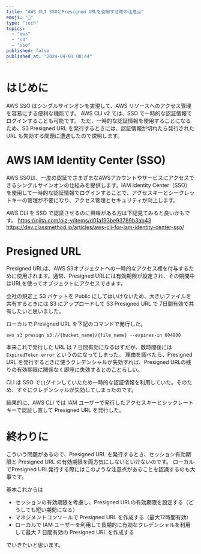 ```yaml
---
title: "AWS CLI SSOとPresigned URLを使用する際の注意点"
emoji: "🫢"
type: "tech"
topics:
  - "aws"
  - "s3"
  - "sso"
published: false
published_at: "2024-04-01 00:44"
---
```


# はじめに
AWS SSO はシングルサインオンを実現して、AWS リソースへのアクセス管理を容易にする便利な機能です。
AWS CLI v2 では、SSO で一時的な認証情報でログインすることも可能です。
ただ、一時的な認証情報を使用することになるため、S3 Presigned URL を発行するときには、認証情報が切れたら発行された URL も失効する問題に遭遇したので説明します。

# AWS IAM Identity Center (SSO)
AWS SSOは、一度の認証でさまざまなAWSアカウントやサービスにアクセスできるシングルサインオンの仕組みを提供します。IAM Identity Center（SSO）を使用して一時的な認証情報でログインすることで、アクセスキーとシークレットキーの管理が不要になり、アクセス管理とセキュリティが向上します。

AWS CLI を SSO で認証させるのに興味がある方は下記見てみると良いかもです。
https://qiita.com/oiz-y/items/d01a193be93789b3ab43
https://dev.classmethod.jp/articles/aws-cli-for-iam-identity-center-sso/

# Presigned URL
Presigned URLは、AWS S3オブジェクトへの一時的なアクセス権を付与するために使用されます。通常、Presigned URLには有効期限が設定され、その期間中はURLを使ってオブジェクトにアクセスできます。

会社の規定上 S3 バケットを Public にしてはいけないため、大きいファイルを共有するときには S3 にアップロードして S3 Presigned URL で 7日間有効で共有したいと思いました。

ローカルで Presigned URL を下記のコマンドで発行した。

```
aws s3 presign s3://{bucket_name}/{file_name} --expires-in 604800
```

本来これで発行した URL は 7 日間有効になるはずだが、数時間後には `ExpiredToken error` というのになってしまった。
理由を調べたら、Presigned URL を発行するときに使うクレデンシャルが失効すれば、Presigned URLの残りの有効期限に関係なく即座に失効するとのことらしい。

CLI は SSO でログインしていたため一時的な認証情報を利用していた。そのため、すぐにクレデンシャルが失効してしまったのです。

結果的に、AWS CLI では IAM ユーザーで発行したアクセスキーとシックレートキーで認証し直して Presigned URL を発行した。

# 終わりに
こういう問題があるので、Presigned URL を発行するとき、セッション有効期限と Presigned URL の有効期限を両方気にしないといけないのです。
ローカルでPresigned URL発行する際にはこのような注意点があることを認識するのも大事です。

基本これからは
- セッションの有効期限を考慮し、Presigned URLの有効期限を設定する（どうしても短い期間になる）
- マネジメントコンソールで Presigned URL を作成する（最大12時間有効）
- ローカルで IAM ユーザーを利用して長期的に有効なクレデンシャルを利用して最大 7 日間有効の Presigned URL を作成する

でいきたいと思います。

